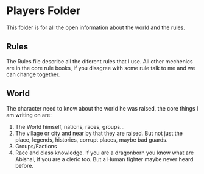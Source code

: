 # Players Folder

This folder is for all the open information about the world and the rules.

## Rules

The Rules file describe all the diferent rules that I use. All other mechenics are in the core rule books, if you disagree with some rule talk to me and we can change together.

## World
The character need to know about the world he was raised, the core things I am writing on are:
1. The World himself, nations, races, groups...
2. The village or city and near by that they are raised. But not just the place, legends, histories, corrupt places, maybe bad guards.
3. Groups/Factions
4. Race and class knowledge. If you are a dragonborn you know what are Abishai, if you are a cleric too. But a Human fighter maybe never heard before.